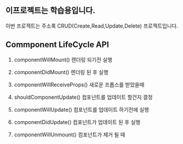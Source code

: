 ## 이프로젝트는 학습용입니다.


이번 프로젝트는 주소록 CRUD(Create,Read,Update,Delete) 프로젝트입니다.


## Commponent LifeCycle API

1. componentWillMount()
    렌더링 되기전 실행

2. componentDidMount()
    렌더링 된 후 실행

3. componentWillReceiveProps()
    새로운 프롭스를 받았을때

4. shouldComponentUpdate()
    컴포넌트를 업데이트 할건지 결정

5. componentWillUpdate()
    컴포넌트를 업데이트 하기전에 실행

6. componentDidUpdate()
    컴포넌트가 업데이트 된 후 실행

7. componentWillUnmount()
    컴포넌트가 제거 될 때 
